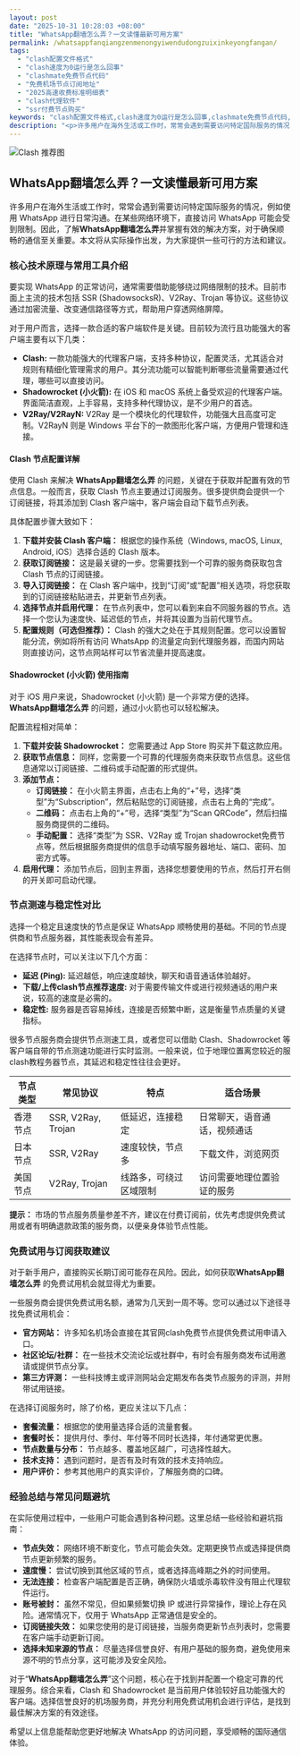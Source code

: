 ```yaml
---
layout: post
date: "2025-10-31 10:28:03 +08:00"
title: "WhatsApp翻墙怎么弄？一文读懂最新可用方案"
permalink: /whatsappfanqiangzenmenongyiwendudongzuixinkeyongfangan/
tags:
  - "clash配置文件格式"
  - "clash速度为0运行是怎么回事"
  - "clashmate免费节点代码"
  - "免费机场节点订阅地址"
  - "2025高速收费标准明细表"
  - "clash代理软件"
  - "ssr付费节点购买"
keywords: "clash配置文件格式,clash速度为0运行是怎么回事,clashmate免费节点代码,免费机场节点订阅地址,2025高速收费标准明细表,clash代理软件,ssr付费节点购买"
description: "<p>许多用户在海外生活或工作时，常常会遇到需要访问特定国际服务的情况，例如使用 WhatsApp 进行日常沟通。在某些网络环境下，直接访问 WhatsApp 可能会受到限制。因此，了解<strong>WhatsApp翻墙怎么弄</strong>并掌握有效的解决方案，对于确保顺畅的通信至关重要。本文将从实际操作出发，为大家提供一些可行的方法和建议。</p>"
---
```


![Clash 推荐图](https://clashjd.github.io/assets/img/机场节点购买.png)

## WhatsApp翻墙怎么弄？一文读懂最新可用方案

<p>许多用户在海外生活或工作时，常常会遇到需要访问特定国际服务的情况，例如使用 WhatsApp 进行日常沟通。在某些网络环境下，直接访问 WhatsApp 可能会受到限制。因此，了解<strong>WhatsApp翻墙怎么弄</strong>并掌握有效的解决方案，对于确保顺畅的通信至关重要。本文将从实际操作出发，为大家提供一些可行的方法和建议。</p>
<h3>核心技术原理与常用工具介绍</h3>
<p>要实现 WhatsApp 的正常访问，通常需要借助能够绕过网络限制的技术。目前市面上主流的技术包括 SSR (ShadowsocksR)、V2Ray、Trojan 等协议。这些协议通过加密流量、改变通信路径等方式，帮助用户穿透网络屏障。</p>
<p>对于用户而言，选择一款合适的客户端软件是关键。目前较为流行且功能强大的客户端主要有以下几类：</p>
<ul>
<li><strong>Clash:</strong> 一款功能强大的代理客户端，支持多种协议，配置灵活，尤其适合对规则有精细化管理需求的用户。其分流功能可以智能判断哪些流量需要通过代理，哪些可以直接访问。</li>
<li><strong>Shadowrocket (小火箭):</strong> 在 iOS 和 macOS 系统上备受欢迎的代理客户端。界面简洁直观，上手容易，支持多种代理协议，是不少用户的首选。</li>
<li><strong>V2Ray/V2RayN:</strong> V2Ray 是一个模块化的代理软件，功能强大且高度可定制。V2RayN 则是 Windows 平台下的一款图形化客户端，方便用户管理和连接。</li>
</ul>
<h4>Clash 节点配置详解</h4>
<p>使用 Clash 来解决 <strong>WhatsApp翻墙怎么弄</strong> 的问题，关键在于获取并配置有效的节点信息。一般而言，获取 Clash 节点主要通过订阅服务。很多提供商会提供一个订阅链接，将其添加到 Clash 客户端中，客户端会自动下载节点列表。</p>
<p>具体配置步骤大致如下：</p>
<ol>
<li><strong>下载并安装 Clash 客户端：</strong> 根据您的操作系统（Windows, macOS, Linux, Android, iOS）选择合适的 Clash 版本。</li>
<li><strong>获取订阅链接：</strong> 这是最关键的一步。您需要找到一个可靠的服务商获取包含 Clash 节点的订阅链接。</li>
<li><strong>导入订阅链接：</strong> 在 Clash 客户端中，找到“订阅”或“配置”相关选项，将您获取到的订阅链接粘贴进去，并更新节点列表。</li>
<li><strong>选择节点并启用代理：</strong> 在节点列表中，您可以看到来自不同服务器的节点。选择一个您认为速度快、延迟低的节点，并将其设置为当前代理节点。</li>
<li><strong>配置规则（可选但推荐）：</strong> Clash 的强大之处在于其规则配置。您可以设置智能分流，例如将所有访问 WhatsApp 的流量定向到代理服务器，而国内网站则直接访问，这节点网站样可以节省流量并提高速度。</li>
</ol>
<h4>Shadowrocket (小火箭) 使用指南</h4>
<p>对于 iOS 用户来说，Shadowrocket (小火箭) 是一个非常方便的选择。<strong>WhatsApp翻墙怎么弄</strong> 的问题，通过小火箭也可以轻松解决。</p>
<p>配置流程相对简单：</p>
<ol>
<li><strong>下载并安装 Shadowrocket：</strong> 您需要通过 App Store 购买并下载这款应用。</li>
<li><strong>获取节点信息：</strong> 同样，您需要一个可靠的代理服务商来获取节点信息。这些信息通常以订阅链接、二维码或手动配置的形式提供。</li>
<li><strong>添加节点：</strong>
<ul>
<li><strong>订阅链接：</strong> 在小火箭主界面，点击右上角的“+”号，选择“类型”为“Subscription”，然后粘贴您的订阅链接，点击右上角的“完成”。</li>
<li><strong>二维码：</strong> 点击右上角的“+”号，选择“类型”为“Scan QRCode”，然后扫描服务商提供的二维码。</li>
<li><strong>手动配置：</strong> 选择“类型”为 SSR、V2Ray 或 Trojan shadowrocket免费节点等，然后根据服务商提供的信息手动填写服务器地址、端口、密码、加密方式等。</li>
</ul>
</li>
<li><strong>启用代理：</strong> 添加节点后，回到主界面，选择您想要使用的节点，然后打开右侧的开关即可启动代理。</li>
</ol>
<h3>节点测速与稳定性对比</h3>
<p>选择一个稳定且速度快的节点是保证 WhatsApp 顺畅使用的基础。不同的节点提供商和节点服务器，其性能表现会有差异。</p>
<p>在选择节点时，可以关注以下几个方面：</p>
<ul>
<li><strong>延迟 (Ping):</strong> 延迟越低，响应速度越快，聊天和语音通话体验越好。</li>
<li><strong>下载/上传clash节点推荐速度:</strong> 对于需要传输文件或进行视频通话的用户来说，较高的速度是必需的。</li>
<li><strong>稳定性:</strong> 服务器是否容易掉线，连接是否频繁中断，这是衡量节点质量的关键指标。</li>
</ul>
<p>很多节点服务商会提供节点测速工具，或者您可以借助 Clash、Shadowrocket 等客户端自带的节点测速功能进行实时监测。一般来说，位于地理位置离您较近的服clash教程务器节点，其延迟和稳定性往往会更好。</p>
<table>
<thead>
<tr>
<th>节点类型</th>
<th>常见协议</th>
<th>特点</th>
<th>适合场景</th>
</tr>
</thead>
<tbody>
<tr>
<td>香港节点</td>
<td>SSR, V2Ray, Trojan</td>
<td>低延迟，连接稳定</td>
<td>日常聊天，语音通话，视频通话</td>
</tr>
<tr>
<td>日本节点</td>
<td>SSR, V2Ray</td>
<td>速度较快，节点多</td>
<td>下载文件，浏览网页</td>
</tr>
<tr>
<td>美国节点</td>
<td>V2Ray, Trojan</td>
<td>线路多，可绕过区域限制</td>
<td>访问需要地理位置验证的服务</td>
</tr>
</tbody>
</table>
<p><strong>提示：</strong> 市场的节点服务质量参差不齐，建议在付费订阅前，优先考虑提供免费试用或者有明确退款政策的服务商，以便亲身体验节点性能。</p>
<h3>免费试用与订阅获取建议</h3>
<p>对于新手用户，直接购买长期订阅可能存在风险。因此，如何获取<strong>WhatsApp翻墙怎么弄</strong> 的免费试用机会就显得尤为重要。</p>
<p>一些服务商会提供免费试用名额，通常为几天到一周不等。您可以通过以下途径寻找免费试用机会：</p>
<ul>
<li><strong>官方网站：</strong> 许多知名机场会直接在其官网clash免费节点提供免费试用申请入口。</li>
<li><strong>社区论坛/社群：</strong> 在一些技术交流论坛或社群中，有时会有服务商发布试用邀请或提供节点分享。</li>
<li><strong>第三方评测：</strong> 一些科技博主或评测网站会定期发布各类节点服务的评测，并附带试用链接。</li>
</ul>
<p>在选择订阅服务时，除了价格，更应关注以下几点：</p>
<ul>
<li><strong>套餐流量：</strong> 根据您的使用量选择合适的流量套餐。</li>
<li><strong>套餐时长：</strong> 提供月付、季付、年付等不同时长选择，年付通常更优惠。</li>
<li><strong>节点数量与分布：</strong> 节点越多、覆盖地区越广，可选择性越大。</li>
<li><strong>技术支持：</strong> 遇到问题时，是否有及时有效的技术支持响应。</li>
<li><strong>用户评价：</strong> 参考其他用户的真实评价，了解服务商的口碑。</li>
</ul>
<h3>经验总结与常见问题避坑</h3>
<p>在实际使用过程中，一些用户可能会遇到各种问题。这里总结一些经验和避坑指南：</p>
<ul>
<li><strong>节点失效：</strong> 网络环境不断变化，节点可能会失效。定期更换节点或选择提供商节点更新频繁的服务。</li>
<li><strong>速度慢：</strong> 尝试切换到其他区域的节点，或者选择高峰期之外的时间使用。</li>
<li><strong>无法连接：</strong> 检查客户端配置是否正确，确保防火墙或杀毒软件没有阻止代理软件运行。</li>
<li><strong>账号被封：</strong> 虽然不常见，但如果频繁切换 IP 或进行异常操作，理论上存在风险。通常情况下，仅用于 WhatsApp 正常通信是安全的。</li>
<li><strong>订阅链接失效：</strong> 如果您使用的是订阅链接，当服务商更新节点列表时，您需要在客户端手动更新订阅。</li>
<li><strong>选择未知来源的节点：</strong> 尽量选择信誉良好、有用户基础的服务商，避免使用来源不明的节点分享，这可能涉及安全风险。</li>
</ul>
<p>对于“<strong>WhatsApp翻墙怎么弄</strong>”这个问题，核心在于找到并配置一个稳定可靠的代理服务。综合来看，Clash 和 Shadowrocket 是当前用户体验较好且功能强大的客户端。选择信誉良好的机场服务商，并充分利用免费试用机会进行评估，是找到最佳解决方案的有效途径。</p>
<p>希望以上信息能帮助您更好地解决 WhatsApp 的访问问题，享受顺畅的国际通信体验。</p>
